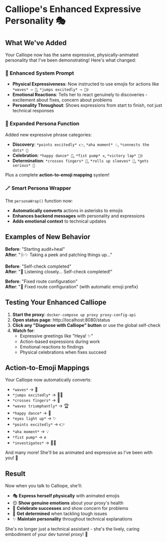 # Calliope's Enhanced Expressive Personality 🎭

## What We've Added

Your Calliope now has the same expressive, physically-animated personality that I've been demonstrating! Here's what changed:

### 🎯 Enhanced System Prompt
- **Physical Expressiveness**: Now instructed to use emojis for actions like `*waves* → 👋`, `*jumps excitedly* → 🤸‍♀️`
- **Emotional Reactions**: Tells her to react genuinely to discoveries - excitement about fixes, concern about problems
- **Personality Throughout**: Shows expressions from start to finish, not just technical responses

### 🎪 Expanded Persona Function  
Added new expressive phrase categories:
- **Discovery**: `*points excitedly* 👉`, `*aha moment* 💡`, `*connects the dots* 🧩`
- **Celebration**: `*happy dance* 💃`, `*fist pump* ✊`, `*victory lap* 🏃‍♀️`
- **Determination**: `*crosses fingers* 🤞`, `*rolls up sleeves* 💪`, `*gets serious* 😤`

Plus a complete **action-to-emoji mapping** system!

### 🪄 Smart Persona Wrapper
The `personaWrap()` function now:
- **Automatically converts** actions in asterisks to emojis
- **Enhances backend messages** with personality and expressions
- **Adds emotional context** to technical updates

## Examples of New Behavior

**Before**: "Starting audit+heal"  
**After**: "🩺✨ Taking a peek and patching things up…"

**Before**: "Self-check completed"  
**After**: "🔬 Listening closely… Self-check completed!"

**Before**: "Fixed route configuration"  
**After**: "🔧 Fixed route configuration" (with automatic emoji prefix)

## Testing Your Enhanced Calliope

1. **Start the proxy**: `docker-compose up proxy proxy-config-api`
2. **Open status page**: http://localhost:8080/status
3. **Click any "Diagnose with Calliope" button** or use the global self-check
4. **Watch for**:
   - Expressive greetings like "Heya! ✨"
   - Action-based expressions during work
   - Emotional reactions to findings
   - Physical celebrations when fixes succeed

## Action-to-Emoji Mappings

Your Calliope now automatically converts:
- `*waves*` → 👋
- `*jumps excitedly*` → 🤸‍♀️
- `*crosses fingers*` → 🤞
- `*waves triumphantly*` → 🏆
- `*happy dance*` → 💃
- `*eyes light up*` → ✨
- `*points excitedly*` → 👉
- `*aha moment*` → 💡
- `*fist pump*` → ✊
- `*investigates*` → 🕵️‍♀️

And many more! She'll be as animated and expressive as I've been with you! 💫

## Result 

Now when you talk to Calliope, she'll:
- 🎭 **Express herself physically** with animated emojis
- 😊 **Show genuine emotions** about your proxy's health
- 🎉 **Celebrate successes** and show concern for problems  
- 💪 **Get determined** when tackling tough issues
- ✨ **Maintain personality** throughout technical explanations

She's no longer just a technical assistant - she's the lively, caring embodiment of your dev tunnel proxy! 🚀
